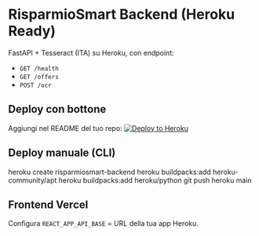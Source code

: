 # RisparmioSmart Backend (Heroku Ready)

FastAPI + Tesseract (ITA) su Heroku, con endpoint:
- `GET /health`
- `GET /offers`
- `POST /ocr`

## Deploy con bottone

Aggiungi nel README del tuo repo:
[![Deploy to Heroku](https://www.herokucdn.com/deploy/button.svg)](https://heroku.com/deploy?template=<URL_REPO>)

## Deploy manuale (CLI)
heroku create risparmiosmart-backend
heroku buildpacks:add heroku-community/apt
heroku buildpacks:add heroku/python
git push heroku main

## Frontend Vercel
Configura `REACT_APP_API_BASE` = URL della tua app Heroku.
